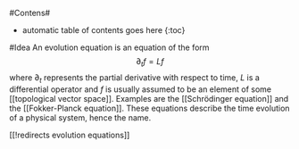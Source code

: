 #Contens#
* automatic table of contents goes here
{:toc}

#Idea
An evolution equation is an equation of the form
$$
   \partial_t f = L f
$$
where $\partial_t$ represents the partial derivative with respect to time, $L$ is a differential operator and $f$ is usually assumed to be an element of some [[topological vector space]]. Examples are the [[Schrödinger equation]] and the [[Fokker-Planck equation]]. These equations describe the time evolution of a physical system, hence the name. 

[[!redirects evolution equations]]